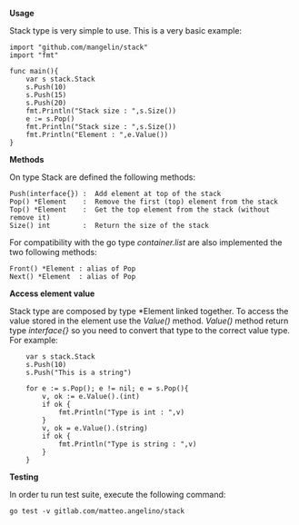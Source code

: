**Usage**

Stack type is very simple to use. This is a very basic example:

```
import "github.com/mangelin/stack"
import "fmt"

func main(){
    var s stack.Stack
    s.Push(10)
    s.Push(15)
    s.Push(20)
    fmt.Println("Stack size : ",s.Size())
    e := s.Pop()
    fmt.Println("Stack size : ",s.Size())
    fmt.Println("Element : ",e.Value())
}
```

**Methods**

On type Stack are defined the following methods:

```
Push(interface{}) :  Add element at top of the stack
Pop() *Element    :  Remove the first (top) element from the stack
Top() *Element    :  Get the top element from the stack (without remove it)
Size() int        :  Return the size of the stack
```

For compatibility with the go type *container.list* are also implemented the two following methods:

```
Front() *Element : alias of Pop
Next() *Element  : alias of Pop
```

**Access element value**

Stack type are composed by type *Element linked together. To access the value stored in the element use the *Value()* method. *Value()* method return type *interface{}* so you need to convert that type to the correct value type. For example:

```
    var s stack.Stack
    s.Push(10)
    s.Push("This is a string")
    
    for e := s.Pop(); e != nil; e = s.Pop(){
        v, ok := e.Value().(int)
        if ok {
            fmt.Println("Type is int : ",v)
        }
        v, ok = e.Value().(string)
        if ok {
            fmt.Println("Type is string : ",v)   
        }
    } 
```

**Testing**

In order tu run test suite, execute the following command:

```
go test -v gitlab.com/matteo.angelino/stack
```